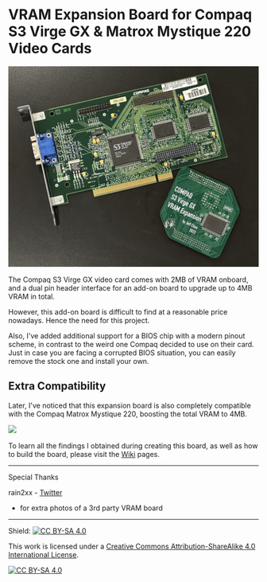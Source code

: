 # VRAM Expansion Board for Compaq S3 Virge GX & Matrox Mystique 220 Video Cards

<img src="/Pics/main.jpg" width=600>

The Compaq S3 Virge GX video card comes with 2MB of VRAM onboard, and a dual pin header interface for an add-on board to upgrade up to 4MB VRAM in total.

However, this add-on board is difficult to find at a reasonable price nowadays. Hence the need for this project.

Also, I've added additional support for a BIOS chip with a modern pinout scheme, in contrast to the weird one Compaq decided to use on their card. Just in case you are facing a corrupted BIOS situation, you can easily remove the stock one and install your own.

## Extra Compatibility

Later, I've noticed that this expansion board is also completely compatible with the Compaq Matrox Mystique 220, boosting the total VRAM to 4MB.

<img width="600" src="https://github.com/jeffqchen/CompaqS3VirgeGXVRAM/assets/25773768/f1a67c63-ba51-4d78-9dd2-3915fc31f76d">

To learn all the findings I obtained during creating this board, as well as how to build the board, please visit the [Wiki](https://github.com/jeffqchen/CompaqS3VirgeGXVRAM/wiki) pages.

------------
Special Thanks

rain2xx - [Twitter](https://twitter.com/rain2xx)
- for extra photos of a 3rd party VRAM board
------------
Shield: [![CC BY-SA 4.0][cc-by-sa-shield]][cc-by-sa]

This work is licensed under a
[Creative Commons Attribution-ShareAlike 4.0 International License][cc-by-sa].

[![CC BY-SA 4.0][cc-by-sa-image]][cc-by-sa]

[cc-by-sa]: http://creativecommons.org/licenses/by-sa/4.0/
[cc-by-sa-image]: https://licensebuttons.net/l/by-sa/4.0/88x31.png
[cc-by-sa-shield]: https://img.shields.io/badge/License-CC%20BY--SA%204.0-lightgrey.svg
